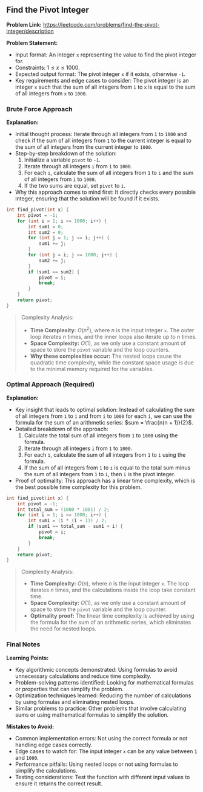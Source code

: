 ## Find the Pivot Integer
**Problem Link:** https://leetcode.com/problems/find-the-pivot-integer/description

**Problem Statement:**
- Input format: An integer `x` representing the value to find the pivot integer for.
- Constraints: $1 \leq x \leq 1000$.
- Expected output format: The pivot integer `x` if it exists, otherwise `-1`.
- Key requirements and edge cases to consider: The pivot integer is an integer `x` such that the sum of all integers from `1` to `x` is equal to the sum of all integers from `x` to `1000`.

### Brute Force Approach

**Explanation:**
- Initial thought process: Iterate through all integers from `1` to `1000` and check if the sum of all integers from `1` to the current integer is equal to the sum of all integers from the current integer to `1000`.
- Step-by-step breakdown of the solution:
  1. Initialize a variable `pivot` to `-1`.
  2. Iterate through all integers `i` from `1` to `1000`.
  3. For each `i`, calculate the sum of all integers from `1` to `i` and the sum of all integers from `i` to `1000`.
  4. If the two sums are equal, set `pivot` to `i`.
- Why this approach comes to mind first: It directly checks every possible integer, ensuring that the solution will be found if it exists.

```cpp
int find_pivot(int x) {
    int pivot = -1;
    for (int i = 1; i <= 1000; i++) {
        int sum1 = 0;
        int sum2 = 0;
        for (int j = 1; j <= i; j++) {
            sum1 += j;
        }
        for (int j = i; j <= 1000; j++) {
            sum2 += j;
        }
        if (sum1 == sum2) {
            pivot = i;
            break;
        }
    }
    return pivot;
}
```

> Complexity Analysis:
> - **Time Complexity:** $O(n^2)$, where $n$ is the input integer `x`. The outer loop iterates $n$ times, and the inner loops also iterate up to $n$ times.
> - **Space Complexity:** $O(1)$, as we only use a constant amount of space to store the `pivot` variable and the loop counters.
> - **Why these complexities occur:** The nested loops cause the quadratic time complexity, while the constant space usage is due to the minimal memory required for the variables.

### Optimal Approach (Required)

**Explanation:**
- Key insight that leads to optimal solution: Instead of calculating the sum of all integers from `1` to `i` and from `i` to `1000` for each `i`, we can use the formula for the sum of an arithmetic series: $sum = \frac{n(n + 1)}{2}$.
- Detailed breakdown of the approach:
  1. Calculate the total sum of all integers from `1` to `1000` using the formula.
  2. Iterate through all integers `i` from `1` to `1000`.
  3. For each `i`, calculate the sum of all integers from `1` to `i` using the formula.
  4. If the sum of all integers from `1` to `i` is equal to the total sum minus the sum of all integers from `1` to `i`, then `i` is the pivot integer.
- Proof of optimality: This approach has a linear time complexity, which is the best possible time complexity for this problem.

```cpp
int find_pivot(int x) {
    int pivot = -1;
    int total_sum = (1000 * 1001) / 2;
    for (int i = 1; i <= 1000; i++) {
        int sum1 = (i * (i + 1)) / 2;
        if (sum1 == total_sum - sum1 + i) {
            pivot = i;
            break;
        }
    }
    return pivot;
}
```

> Complexity Analysis:
> - **Time Complexity:** $O(n)$, where $n$ is the input integer `x`. The loop iterates $n$ times, and the calculations inside the loop take constant time.
> - **Space Complexity:** $O(1)$, as we only use a constant amount of space to store the `pivot` variable and the loop counter.
> - **Optimality proof:** The linear time complexity is achieved by using the formula for the sum of an arithmetic series, which eliminates the need for nested loops.

### Final Notes

**Learning Points:**
- Key algorithmic concepts demonstrated: Using formulas to avoid unnecessary calculations and reduce time complexity.
- Problem-solving patterns identified: Looking for mathematical formulas or properties that can simplify the problem.
- Optimization techniques learned: Reducing the number of calculations by using formulas and eliminating nested loops.
- Similar problems to practice: Other problems that involve calculating sums or using mathematical formulas to simplify the solution.

**Mistakes to Avoid:**
- Common implementation errors: Not using the correct formula or not handling edge cases correctly.
- Edge cases to watch for: The input integer `x` can be any value between `1` and `1000`.
- Performance pitfalls: Using nested loops or not using formulas to simplify the calculations.
- Testing considerations: Test the function with different input values to ensure it returns the correct result.